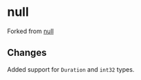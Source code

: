 # null 

Forked from [null](httos://github.com/guregu/null)

## Changes
Added support for `Duration` and `int32` types.

